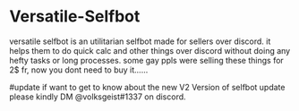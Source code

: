 # Versatile-Selfbot
versatile selfbot is an utilitarian selfbot made for sellers over discord. it helps them to do quick calc and other things over discord without doing any hefty tasks or long processes.
some gay ppls were selling these things for 2$ fr, now you dont need to buy it......

#update
if want to get to know about the new V2 Version of selfbot update please kindly DM @volksgeist#1337 on discord.